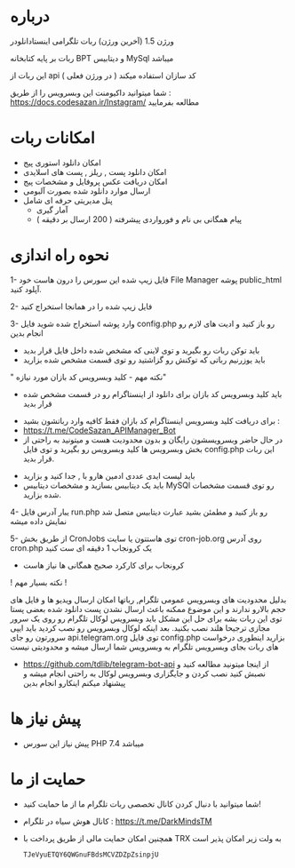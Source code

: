 # درباره
ورژن 1.5 (آخرین ورژن) ربات تلگرامی اینستادانلودر

ربات بر پایه کتابخانه BPT و دیتابیس MySql میباشد

این ربات از api کد سازان استفاده میکند ( در ورژن فعلی )

شما میتوانید داکیومنت این وبسرویس را از طریق : https://docs.codesazan.ir/Instagram/ مطالعه بفرمایید


# امکانات ربات
- امکان دانلود استوری پیج
- امکان دانلود پست , ریلز , پست های اسلایدی
- امکان دریافت عکس پروفایل و مشخصات پیج
- ارسال موارد دانلود شده بصورت آلبومی
- پنل مدیریتی حرفه ای شامل
    - آمار گیری
    - پیام همگانی بی نام و فورواردی پیشرفته ( 200 ارسال بر دقیقه )

# نحوه راه اندازی

1- فایل زیپ شده این سورس را درون هاست خود File Manager 
پوشه public_html آپلود کنید.

2- فایل زیپ شده را در همانجا استخراج کنید

3- وارد پوشه استخراج شده شوید فایل config.php رو باز کنید و ادیت های لازم رو انجام بدین
- باید توکن ربات رو بگیرید و توی لاینی که مشخص شده داخل فایل قرار بدید
- باید یوزرنیم رباتی که توکنش رو گزاشتید رو توی قسمت مشخص شده بزارید

" نکته مهم - کلید وبسرویس کد بازان مورد نیازه"
- باید کلید وبسرویس کد بازان برای دانلود از اینستاگرام رو در قسمت مشخص شده قرار بدید
* برای دریافت کلید وبسرویس اینستاگرام کد بازان فقط کافیه وارد رباتشون بشید :
* https://t.me/CodeSazan_APIManager_Bot
* در حال حاضر وبسرویسشون رایگان و بدون محدودیت هست و میتونید به راحتی از بخش وبسرویس ها کلید وبسرویس رو بگیرید و توی فایل config.php این ربات قرار بدید.

- باید لیست ایدی عددی ادمین هارو با , جدا کنید و بزارید
- باید یک دیتابیس بسازید و مشخصات دیتابیس MySQl رو توی قسمت مشخصات شده بزارید.

4- یبار آدرس فایل run.php رو باز کنید و مطمئن بشید عبارت دیتابیس متصل شد نمایش داده میشه

5- از طریق بخش CronJobs توی هاستتون یا سایت cron-job.org روی آدرس cron.php یک کرونجاب 1 دقیقه ای ست کنید 
- کرونجاب برای کارکرد صحیح همگانی ها نیاز هاست

! نکته بسیار مهم !

بدلیل محدودیت های وبسرویس عمومی تلگرام, رباتها امکان ارسال ویدیو ها  و فایل های حجم بالارو ندارند
و این موضوع ممکنه باعث ارسال نشدن پست دانلود شده بعضی پستا توی این ربات بشه
برای حل این مشکل باید وبسرویس لوکال تلگرام رو روی یک سرور مجازی ترجیحا هلند نصب بکنید.
بعد اینکه لوکال وبسرویس رو نصب کردید باید ایپی سرورتون رو جای api.telegram.org توی فایل config.php بزارید
اینطوری درخواست های ربات بجای وبسرویس تلگرام به وبسرویس شما ارسال میشه و محدودیتی نیست
* https://github.com/tdlib/telegram-bot-api
از اینجا میتونید مطالعه کنید و نصبش کنید
نصب کردن و جایگزاری وبسرویس لوکال به راحتی انجام میشه و پیشنهاد میکنم اینکارو انجام بدین

# پیش نیاز ها
- پیش نیاز این سورس PHP 7.4 میباشد

# حمایت از ما
- شما میتوانید با دنبال کردن کانال تخصصی ربات تلگرام ما از ما حمایت کنید!
- کانال هوش سیاه در تلگرام : https://t.me/DarkMindsTM
- همچنین امکان حمایت مالی از طریق پرداخت با TRX به ولت زیر امکان پذیر است

      TJeVyuETQY6QWGnuFBdsMCVZDZpZsinpjU
